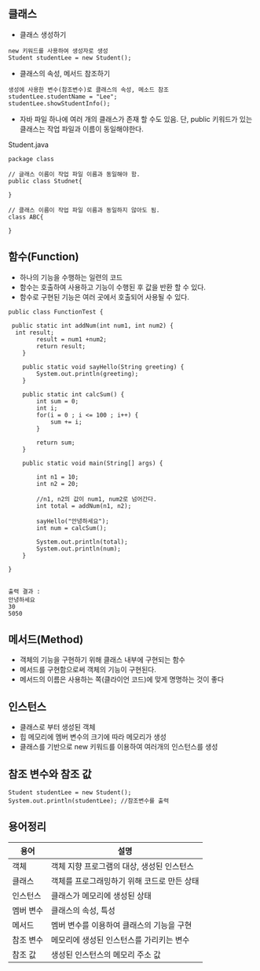 ## 클래스 

- 클래스 생성하기
```
new 키워드를 사용하여 생성자로 생성
Student studentLee = new Student();
```
- 클래스의 속성, 메서드 참조하기
```
생성에 사용한 변수(참조변수)로 클래스의 속성, 메소드 참조
studentLee.studentName = "Lee";
studentLee.showStudentInfo();
```

- 자바 파일 하나에 여러 개의 클래스가 존재 할 수도 있음.
 단, public 키워드가 있는 클래스는 작업 파일과 이름이 동일해야한다.

Student.java
```
package class

// 글래스 이름이 작업 파일 이름과 동일해야 함.
public class Studnet{

}

// 클래스 이름이 작업 파일 이름과 동일하지 않아도 됨.
class ABC{

}
```

## 함수(Function)
 - 하나의 기능을 수행하는 일련의 코드
 - 함수는 호출하여 사용하고 기능이 수행된 후 값을 반환 할 수 있다.
 - 함수로 구현된 기능은 여러 곳에서 호출되어 사용될 수 있다.

```
public class FunctionTest {

 public static int addNum(int num1, int num2) {
  int result;
		result = num1 +num2;
		return result;
	}
	
	public static void sayHello(String greeting) {
		System.out.println(greeting);
	}
	
	public static int calcSum() {
		int sum = 0;
		int i;
		for(i = 0 ; i <= 100 ; i++) {
			sum += i;
		}
		
		return sum;
	}

	public static void main(String[] args) {

		int n1 = 10;
		int n2 = 20;
		
		//n1, n2의 값이 num1, num2로 넘어간다.
		int total = addNum(n1, n2);
		
		sayHello("안녕하세요");
		int num = calcSum();
		
		System.out.println(total);
		System.out.println(num);
	}

}


출력 결과 : 
안녕하세요
30
5050
```

## 메서드(Method)
- 객체의 기능을 구현하기 위해 클래스 내부에 구현되는 함수
- 메서드를 구현함으로써 객체의 기능이 구현된다.
- 메서드의 이름은 사용하는 쪽(클라이언 코드)에 맞게 명명하는 것이 좋다

## 인스턴스
 - 클래스로 부터 생성된 객체
 - 힙 메모리에 멤버 변수의 크기에 따라 메모리가 생성
 - 클래스를 기반으로 new 키워드를 이용하여 여러개의 인스턴스를 생성
 
## 참조 변수와 참조 값
```
Student studentLee = new Student();
System.out.println(studentLee); //참조변수를 출력
```
## 용어정리 
|용어|설명|
|------|---|
|객체|객체 지향 프로그램의 대상, 생성된 인스턴스|
|클래스|객체를 프로그래밍하기 위해 코드로 만든 상태|
|인스턴스|클래스가 메모리에 생성된 상태|
|멤버 변수|클래스의 속성, 특성|
|메서드|멤버 변수를 이용하여 클래스의 기능을 구현|
|참조 변수|메모리에 생성된 인스턴스를 가리키는 변수|
|참조 값|생성된 인스턴스의 메모리 주소 값|
